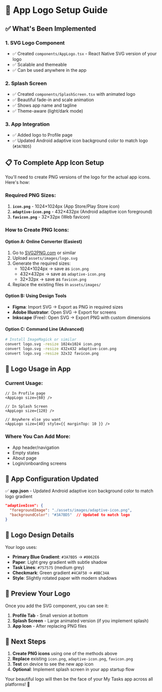 # 🎨 App Logo Setup Guide

## ✅ What's Been Implemented

### 1. **SVG Logo Component** 
- ✅ Created `components/AppLogo.tsx` - React Native SVG version of your logo
- ✅ Scalable and themeable
- ✅ Can be used anywhere in the app

### 2. **Splash Screen**
- ✅ Created `components/SplashScreen.tsx` with animated logo
- ✅ Beautiful fade-in and scale animation
- ✅ Shows app name and tagline
- ✅ Theme-aware (light/dark mode)

### 3. **App Integration**
- ✅ Added logo to Profile page
- ✅ Updated Android adaptive icon background color to match logo (`#3A7BD5`)

## 📋 To Complete App Icon Setup

You'll need to create PNG versions of the logo for the actual app icons. Here's how:

### **Required PNG Sizes:**

1. **`icon.png`** - 1024×1024px (App Store/Play Store icon)
2. **`adaptive-icon.png`** - 432×432px (Android adaptive icon foreground)
3. **`favicon.png`** - 32×32px (Web favicon)

### **How to Create PNG Icons:**

#### Option A: Online Converter (Easiest)
1. Go to [SVG2PNG.com](https://svg2png.com/) or similar
2. Upload `assets/images/logo.svg`
3. Generate the required sizes:
   - 1024×1024px → save as `icon.png`
   - 432×432px → save as `adaptive-icon.png` 
   - 32×32px → save as `favicon.png`
4. Replace the existing files in `assets/images/`

#### Option B: Using Design Tools
- **Figma**: Import SVG → Export as PNG in required sizes
- **Adobe Illustrator**: Open SVG → Export for screens
- **Inkscape** (Free): Open SVG → Export PNG with custom dimensions

#### Option C: Command Line (Advanced)
```bash
# Install ImageMagick or similar
convert logo.svg -resize 1024x1024 icon.png
convert logo.svg -resize 432x432 adaptive-icon.png
convert logo.svg -resize 32x32 favicon.png
```

## 🎯 **Logo Usage in App**

### **Current Usage:**
```tsx
// In Profile page
<AppLogo size={60} />

// In Splash Screen
<AppLogo size={120} />

// Anywhere else you want
<AppLogo size={40} style={{ marginTop: 10 }} />
```

### **Where You Can Add More:**
- App header/navigation
- Empty states
- About page
- Login/onboarding screens

## 🔧 **App Configuration Updated**

✅ **app.json** - Updated Android adaptive icon background color to match logo gradient

```json
"adaptiveIcon": {
  "foregroundImage": "./assets/images/adaptive-icon.png",
  "backgroundColor": "#3A7BD5"  // Updated to match logo
}
```

## 🎨 **Logo Design Details**

Your logo uses:
- **Primary Blue Gradient**: `#3A7BD5` → `#0062E6`
- **Paper**: Light grey gradient with subtle shadow
- **Task Lines**: `#757575` (medium grey)
- **Checkmark**: Green gradient `#4CAF50` → `#8BC34A`
- **Style**: Slightly rotated paper with modern shadows

## 📱 **Preview Your Logo**

Once you add the SVG component, you can see it:
1. **Profile Tab** - Small version at bottom
2. **Splash Screen** - Large animated version (if you implement splash)
3. **App Icon** - After replacing PNG files

## 🚀 **Next Steps**

1. **Create PNG icons** using one of the methods above
2. **Replace** existing `icon.png`, `adaptive-icon.png`, `favicon.png`
3. **Test** on device to see the new app icon
4. **Optional**: Implement splash screen in your app startup flow

Your beautiful logo will then be the face of your My Tasks app across all platforms! 🎉 